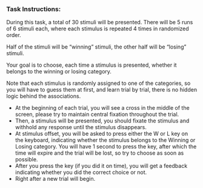 ### **Task Instructions:**

During this task, a total of 30 stimuli will be presented. There will be 5 runs of 6 stimuli each, where each stimulus is repeated 4 times in randomized order. 

Half of the stimuli will be “winning” stimuli, the other half will be “losing” stimuli. 

Your goal is to choose, each time a stimulus is presented, whether it belongs to the winning or losing category. 

Note that each stimulus is randomly assigned to one of the categories, so you will have to guess them at first, and learn trial by trial, there is no hidden logic behind the associations.

- At the beginning of each trial, you will see a cross in the middle of the screen, please try to maintain central fixation throughout the trial. 
- Then, a stimulus will be presented, you should fixate the stimulus and withhold any response until the stimulus disappears.
- At stimulus offset, you will be asked to press either the W or L key on the keyboard, indicating whether the stimulus belongs to the Winning or Losing category. You will have 1 second to press the key, after which the time will expire and the trial will be lost, so try to choose as soon as possible.
- After you press the key (if you did it on time), you will get a feedback indicating whether you did the correct choice or not. 
- Right after a new trial will begin.



